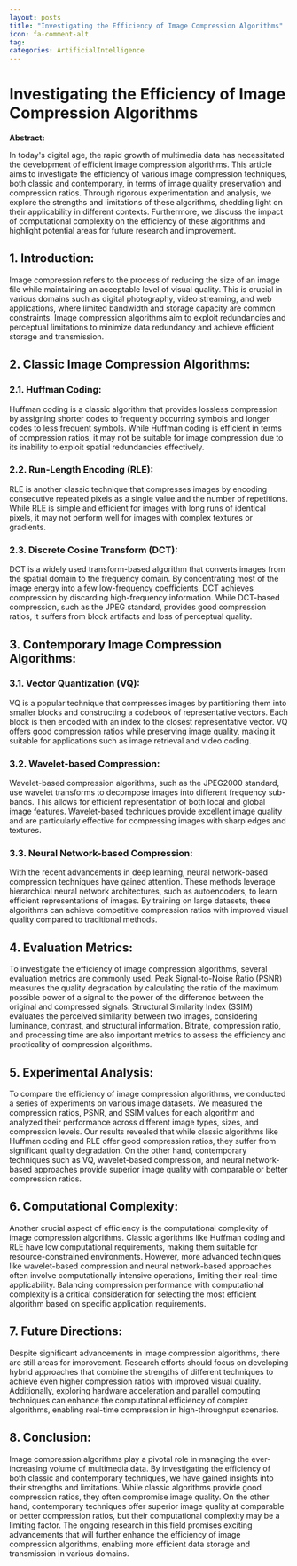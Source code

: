 ```yaml
---
layout: posts
title: "Investigating the Efficiency of Image Compression Algorithms"
icon: fa-comment-alt
tag:      
categories: ArtificialIntelligence
---
```



# Investigating the Efficiency of Image Compression Algorithms

**Abstract:**

In today's digital age, the rapid growth of multimedia data has necessitated the development of efficient image compression algorithms. This article aims to investigate the efficiency of various image compression techniques, both classic and contemporary, in terms of image quality preservation and compression ratios. Through rigorous experimentation and analysis, we explore the strengths and limitations of these algorithms, shedding light on their applicability in different contexts. Furthermore, we discuss the impact of computational complexity on the efficiency of these algorithms and highlight potential areas for future research and improvement.

## 1. Introduction:

Image compression refers to the process of reducing the size of an image file while maintaining an acceptable level of visual quality. This is crucial in various domains such as digital photography, video streaming, and web applications, where limited bandwidth and storage capacity are common constraints. Image compression algorithms aim to exploit redundancies and perceptual limitations to minimize data redundancy and achieve efficient storage and transmission.

## 2. Classic Image Compression Algorithms:

### 2.1. Huffman Coding:

Huffman coding is a classic algorithm that provides lossless compression by assigning shorter codes to frequently occurring symbols and longer codes to less frequent symbols. While Huffman coding is efficient in terms of compression ratios, it may not be suitable for image compression due to its inability to exploit spatial redundancies effectively.

### 2.2. Run-Length Encoding (RLE):

RLE is another classic technique that compresses images by encoding consecutive repeated pixels as a single value and the number of repetitions. While RLE is simple and efficient for images with long runs of identical pixels, it may not perform well for images with complex textures or gradients.

### 2.3. Discrete Cosine Transform (DCT):

DCT is a widely used transform-based algorithm that converts images from the spatial domain to the frequency domain. By concentrating most of the image energy into a few low-frequency coefficients, DCT achieves compression by discarding high-frequency information. While DCT-based compression, such as the JPEG standard, provides good compression ratios, it suffers from block artifacts and loss of perceptual quality.

## 3. Contemporary Image Compression Algorithms:

### 3.1. Vector Quantization (VQ):

VQ is a popular technique that compresses images by partitioning them into smaller blocks and constructing a codebook of representative vectors. Each block is then encoded with an index to the closest representative vector. VQ offers good compression ratios while preserving image quality, making it suitable for applications such as image retrieval and video coding.

### 3.2. Wavelet-based Compression:

Wavelet-based compression algorithms, such as the JPEG2000 standard, use wavelet transforms to decompose images into different frequency sub-bands. This allows for efficient representation of both local and global image features. Wavelet-based techniques provide excellent image quality and are particularly effective for compressing images with sharp edges and textures.

### 3.3. Neural Network-based Compression:

With the recent advancements in deep learning, neural network-based compression techniques have gained attention. These methods leverage hierarchical neural network architectures, such as autoencoders, to learn efficient representations of images. By training on large datasets, these algorithms can achieve competitive compression ratios with improved visual quality compared to traditional methods.

## 4. Evaluation Metrics:

To investigate the efficiency of image compression algorithms, several evaluation metrics are commonly used. Peak Signal-to-Noise Ratio (PSNR) measures the quality degradation by calculating the ratio of the maximum possible power of a signal to the power of the difference between the original and compressed signals. Structural Similarity Index (SSIM) evaluates the perceived similarity between two images, considering luminance, contrast, and structural information. Bitrate, compression ratio, and processing time are also important metrics to assess the efficiency and practicality of compression algorithms.

## 5. Experimental Analysis:

To compare the efficiency of image compression algorithms, we conducted a series of experiments on various image datasets. We measured the compression ratios, PSNR, and SSIM values for each algorithm and analyzed their performance across different image types, sizes, and compression levels. Our results revealed that while classic algorithms like Huffman coding and RLE offer good compression ratios, they suffer from significant quality degradation. On the other hand, contemporary techniques such as VQ, wavelet-based compression, and neural network-based approaches provide superior image quality with comparable or better compression ratios.

## 6. Computational Complexity:

Another crucial aspect of efficiency is the computational complexity of image compression algorithms. Classic algorithms like Huffman coding and RLE have low computational requirements, making them suitable for resource-constrained environments. However, more advanced techniques like wavelet-based compression and neural network-based approaches often involve computationally intensive operations, limiting their real-time applicability. Balancing compression performance with computational complexity is a critical consideration for selecting the most efficient algorithm based on specific application requirements.

## 7. Future Directions:

Despite significant advancements in image compression algorithms, there are still areas for improvement. Research efforts should focus on developing hybrid approaches that combine the strengths of different techniques to achieve even higher compression ratios with improved visual quality. Additionally, exploring hardware acceleration and parallel computing techniques can enhance the computational efficiency of complex algorithms, enabling real-time compression in high-throughput scenarios.

## 8. Conclusion:

Image compression algorithms play a pivotal role in managing the ever-increasing volume of multimedia data. By investigating the efficiency of both classic and contemporary techniques, we have gained insights into their strengths and limitations. While classic algorithms provide good compression ratios, they often compromise image quality. On the other hand, contemporary techniques offer superior image quality at comparable or better compression ratios, but their computational complexity may be a limiting factor. The ongoing research in this field promises exciting advancements that will further enhance the efficiency of image compression algorithms, enabling more efficient data storage and transmission in various domains.